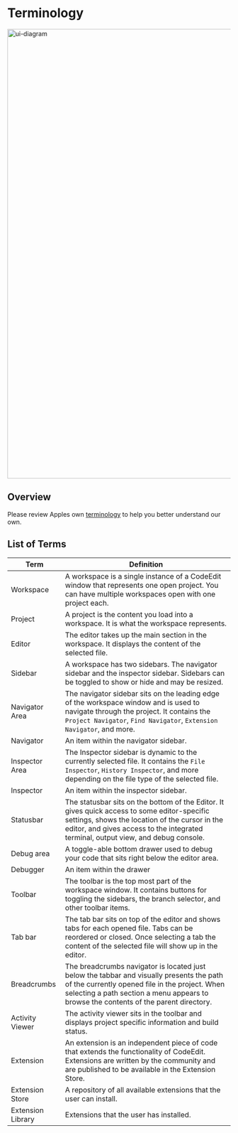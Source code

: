 # Terminology

<img width="1012" alt="ui-diagram" src="https://user-images.githubusercontent.com/806104/195441086-a19e34be-2c4e-4457-b265-74930da03475.png">

## Overview

Please review  Apples own [terminology](https://developer.apple.com/design/human-interface-guidelines/macos/overview/visual-index/) to help you better understand our own.

## List of Terms

| Term               | Definition                                                                                                                                                                                                                           |
| ------------------ | ------------------------------------------------------------------------------------------------------------------------------------------------------------------------------------------------------------------------------------ |
| Workspace          | A workspace is a single instance of a CodeEdit window that represents one open project. You can have multiple workspaces open with one project each.                                                                                 |
| Project            | A project is the content you load into a workspace. It is what the workspace represents.                                                                                                                                             |
| Editor             | The editor takes up the main section in the workspace. It displays the content of the selected file.                                                                                                                                 |
| Sidebar            | A workspace has two sidebars. The navigator sidebar and the inspector sidebar. Sidebars can be toggled to show or hide and may be resized.                                                                                           |
| Navigator Area     | The navigator sidebar sits on the leading edge of the workspace window and is used to navigate through the project. It contains the `Project Navigator`, `Find Navigator`, `Extension Navigator`, and more.                          |
| Navigator          | An item within the navigator sidebar.                                                                                                                                                                                                |
| Inspector Area     | The Inspector sidebar is dynamic to the currently selected file. It contains the `File Inspector`, `History Inspector`, and more depending on the file type of the selected file.                                                    |
| Inspector          | An item within the inspector sidebar.                                                                                                                                                                                                |
| Statusbar          | The statusbar sits on the bottom of the Editor. It gives quick access to some editor-specific settings, shows the location of the cursor in the editor, and gives access to the integrated terminal, output view, and debug console. |
| Debug area         | A toggle-able bottom drawer used to debug your code that sits right below the editor area.                                                                                                                                            |
| Debugger           | An item within the drawer                                                                                                                                                                                                            |
| Toolbar            | The toolbar is the top most part of the workspace window. It contains buttons for toggling the sidebars, the branch selector, and other toolbar items.                                                                               |
| Tab bar            | The tab bar sits on top of the editor and shows tabs for each opened file. Tabs can be reordered or closed. Once selecting a tab the content of the selected file will show up in the editor.                                        |
| Breadcrumbs        | The breadcrumbs navigator is located just below the tabbar and visually presents the path of the currently opened file in the project. When selecting a path section a menu appears to browse the contents of the parent directory.  |
| Activity Viewer    | The activity viewer sits in the toolbar and displays project specific information and build status.                                                                                                                                    |
| Extension          | An extension is an independent piece of code that extends the functionality of CodeEdit. Extensions are written by the community and are published to be available in the Extension Store.                                           |
| Extension Store    | A repository of all available extensions that the user can install.                                                                                                                                                                  |
| Extension Library | Extensions that the user has installed.
